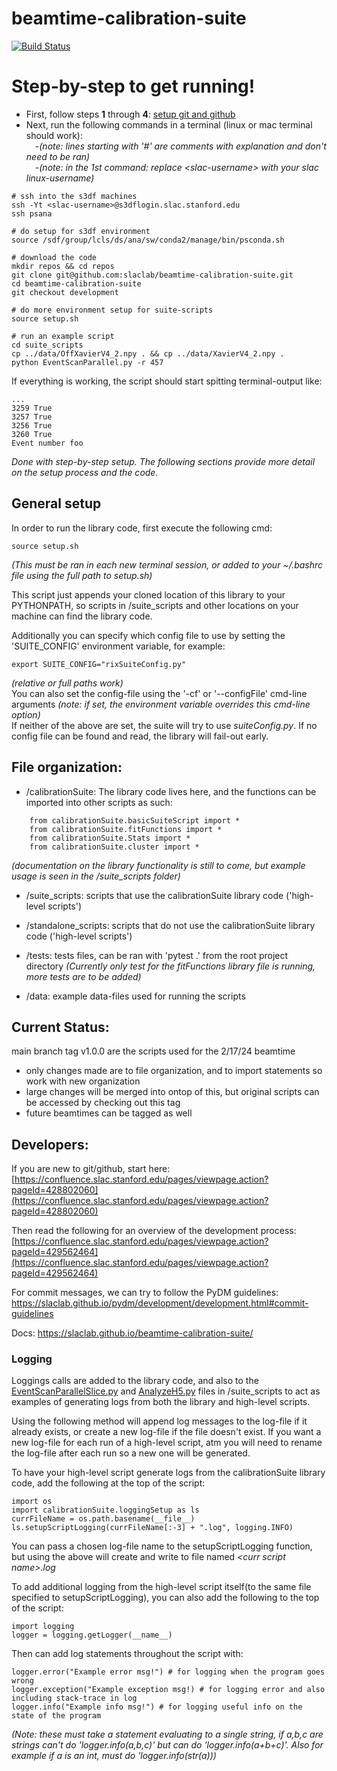# beamtime-calibration-suite
[![Build Status](https://github.com/slaclab/beamtime-calibration-suite/actions/workflows/run-tests.yml/badge.svg?branch=main)](https://github.com/slaclab/beamtime-calibration-suite/actions/workflows/run-tests.yml)

# Step-by-step to get running!
* First, follow steps **1** through **4**: [setup git and github](https://confluence.slac.stanford.edu/pages/viewpage.action?pageId=428802060)
* Next, run the following commands in a terminal (linux or mac terminal should work):  
&emsp;-_(note: lines starting with '#' are comments with explanation and don't need to be ran)_  
&emsp;-_(note: in the 1st command: replace \<slac-username> with your slac linux-username)_
```
# ssh into the s3df machines
ssh -Yt <slac-username>@s3dflogin.slac.stanford.edu
ssh psana

# do setup for s3df environment
source /sdf/group/lcls/ds/ana/sw/conda2/manage/bin/psconda.sh

# download the code
mkdir repos && cd repos
git clone git@github.com:slaclab/beamtime-calibration-suite.git
cd beamtime-calibration-suite
git checkout development

# do more environment setup for suite-scripts
source setup.sh

# run an example script
cd suite_scripts
cp ../data/OffXavierV4_2.npy . && cp ../data/XavierV4_2.npy .
python EventScanParallel.py -r 457
```
If everything is working, the script should start spitting terminal-output like:
```
...
3259 True
3257 True
3256 True
3260 True
Event number foo
```
_Done with step-by-step setup. The following sections provide more detail on the setup process and the code._

## General setup
In order to run the library code, first execute the following cmd:
``` 
source setup.sh
```
_(This must be ran in each new terminal session, or added to your ~/.bashrc file using the full path to setup.sh)_

This script just appends your cloned location of this library to your PYTHONPATH, so scripts in /suite_scripts and other locations on your machine can find the library code.

Additionally you can specify which config file to use by setting the 'SUITE_CONFIG' environment variable, for example:
``` 
export SUITE_CONFIG="rixSuiteConfig.py" 
```
_(relative or full paths work)_  
You can also set the config-file using the '-cf' or '--configFile' cmd-line arguments _(note: if set, the environment variable overrides this cmd-line option)_  
If neither of the above are set, the suite will try to use _suiteConfig.py_. If no config file can be found and read, the library will fail-out early.

## File organization: 
* /calibrationSuite: The library code lives here, and the functions can be imported into other scripts as such:
```
	from calibrationSuite.basicSuiteScript import * 
	from calibrationSuite.fitFunctions import * 
	from calibrationSuite.Stats import * 
	from calibrationSuite.cluster import *
```
_(documentation on the library functionality is still to come, but example usage is seen in the /suite_scripts folder)_

* /suite_scripts: scripts that use the calibrationSuite library code ('high-level scripts')

* /standalone_scripts: scripts that do not use the calibrationSuite library code ('high-level scripts')

* /tests: tests files, can be ran with 'pytest .' from the root project directory 
_(Currently only test for the fitFunctions library file is running, more tests are to be added)_

* /data: example data-files used for running the scripts

## Current Status:

main branch tag v1.0.0 are the scripts used for the 2/17/24 beamtime 
* only changes made are to file organization, and to import statements so work with new organization 
* large changes will be merged into ontop of this, but original scripts can be accessed by checking out this tag
* future beamtimes can be tagged as well

## Developers:

If you are new to git/github, start here: [https://confluence.slac.stanford.edu/pages/viewpage.action?pageId=428802060](https://confluence.slac.stanford.edu/pages/viewpage.action?pageId=428802060)

Then read the following for an overview of the development process: [https://confluence.slac.stanford.edu/pages/viewpage.action?pageId=429562464](https://confluence.slac.stanford.edu/pages/viewpage.action?pageId=429562464)

For commit messages, we can try to follow the PyDM guidelines: https://slaclab.github.io/pydm/development/development.html#commit-guidelines

Docs: https://slaclab.github.io/beamtime-calibration-suite/

### Logging

Loggings calls are added to the library code, and also to the [EventScanParallelSlice.py](https://github.com/slaclab/beamtime-calibration-suite/blob/main/suite_scripts/EventScanParallelSlice.py) and
[AnalyzeH5.py](https://github.com/slaclab/beamtime-calibration-suite/blob/main/suite_scripts/AnalyzeH5.py) files in /suite_scripts to act as examples of generating logs from both the library
and high-level scripts.

Using the following method will append log messages to the log-file if it already exists, or create a new
log-file if the file doesn't exist. If you want a new log-file for each run of a high-level script, 
atm you will need to rename the log-file after each run so a new one will be generated.

To have your high-level script generate logs from the calibrationSuite library code, add the following at the top of the script:

```
import os
import calibrationSuite.loggingSetup as ls
currFileName = os.path.basename(__file__)
ls.setupScriptLogging(currFileName[:-3] + ".log", logging.INFO)
```

You can pass a chosen log-file name to the setupScriptLogging function,
but using the above will create and write to file named _\<curr script name>.log_
 
To add additional logging from the high-level script itself(to the same file specified to setupScriptLogging),
you can also add the following to the top of the script:

``` 
import logging
logger = logging.getLogger(__name__)
```

Then can add log statements throughout the script with:

``` 
logger.error("Example error msg!") # for logging when the program goes wrong
logger.exception("Example exception msg!) # for logging error and also including stack-trace in log 
logger.info("Example info msg!") # for logging useful info on the state of the program
```

_(Note: these must take a statement evaluating to a single string, if a,b,c are strings can't do 'logger.info(a,b,c)' but can do 'logger.info(a+b+c)'. Also for example if a is an int, must do 'logger.info(str(a)))_
